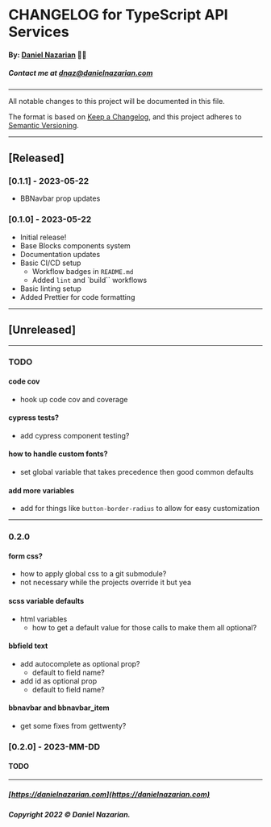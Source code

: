 # CHANGELOG for TypeScript API Services
#### By: [Daniel Nazarian](https://danielnazarian) 🐧👹
##### Contact me at <dnaz@danielnazarian.com>

-------------------------------------------------------

All notable changes to this project will be documented in this file.

The format is based on [Keep a Changelog](https://keepachangelog.com/en/1.0.0/),
and this project adheres to [Semantic Versioning](https://semver.org/spec/v2.0.0.html).


-------------------------------------------------------

## [Released]

### [0.1.1] - 2023-05-22
- BBNavbar prop updates


### [0.1.0] - 2023-05-22
- Initial release!
- Base Blocks components system
- Documentation updates
- Basic CI/CD setup
  - Workflow badges in `README.md`
  - Added `lint` and `build`` workflows
- Basic linting setup
- Added Prettier for code formatting



-------------------------------------------------------

## [Unreleased]

-------------------------------------------------------
### TODO

#### code cov
- hook up code cov and coverage


#### cypress tests?
- add cypress component testing?


#### how to handle custom fonts?
- set global variable that takes precedence then good common defaults


#### add more variables
- add for things like `button-border-radius` to allow for easy customization

----
### 0.2.0


#### form css?
- how to apply global css to a git submodule?
- not necessary while the projects override it but yea


#### scss variable defaults
- html variables
  - how to get a default value for those calls to make them all optional?


#### bbfield text
- add autocomplete as optional prop?
  - default to field name?
- add id as optional prop
  - default to field name?


#### bbnavbar and bbnavbar_item
- get some fixes from gettwenty?


### [0.2.0] - 2023-MM-DD
#### TODO

-------------------------------------------------------

##### [https://danielnazarian.com](https://danielnazarian.com)
##### Copyright 2022 © Daniel Nazarian.
